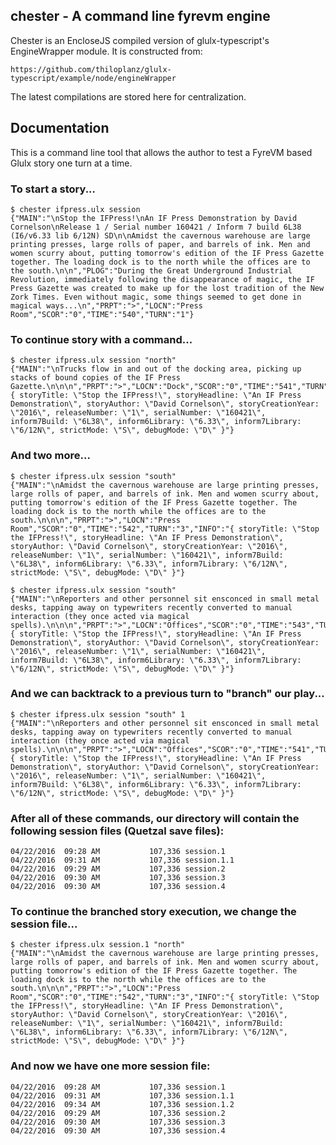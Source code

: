 ## chester - A command line fyrevm engine

Chester is an EncloseJS compiled version of glulx-typescript's EngineWrapper module. It is constructed from:

    https://github.com/thiloplanz/glulx-typescript/example/node/engineWrapper
    
The latest compilations are stored here for centralization.

## Documentation

This is a command line tool that allows the author to test a FyreVM based Glulx story one turn at a time.

### To start a story...

    $ chester ifpress.ulx session
    {"MAIN":"\nStop the IFPress!\nAn IF Press Demonstration by David Cornelson\nRelease 1 / Serial number 160421 / Inform 7 build 6L38 (I6/v6.33 lib 6/12N) SD\n\nAmidst the cavernous warehouse are large printing presses, large rolls of paper, and barrels of ink. Men and women scurry about, putting tomorrow's edition of the IF Press Gazette together. The loading dock is to the north while the offices are to the south.\n\n","PLOG":"During the Great Underground Industrial Revolution, immediately following the disappearance of magic, the IF Press Gazette was created to make up for the lost tradition of the New Zork Times. Even without magic, some things seemed to get done in magical ways...\n","PRPT":">","LOCN":"Press Room","SCOR":"0","TIME":"540","TURN":"1"}
    
### To continue story with a command...

    $ chester ifpress.ulx session "north"
    {"MAIN":"\nTrucks flow in and out of the docking area, picking up stacks of bound copies of the IF Press Gazette.\n\n\n","PRPT":">","LOCN":"Dock","SCOR":"0","TIME":"541","TURN":"2","INFO":"{ storyTitle: \"Stop the IFPress!\", storyHeadline: \"An IF Press Demonstration\", storyAuthor: \"David Cornelson\", storyCreationYear: \"2016\", releaseNumber: \"1\", serialNumber: \"160421\", inform7Build: \"6L38\", inform6Library: \"6.33\", inform7Library: \"6/12N\", strictMode: \"S\", debugMode: \"D\" }"}

### And two more...

    $ chester ifpress.ulx session "south"
    {"MAIN":"\nAmidst the cavernous warehouse are large printing presses, large rolls of paper, and barrels of ink. Men and women scurry about, putting tomorrow's edition of the IF Press Gazette together. The loading dock is to the north while the offices are to the south.\n\n\n","PRPT":">","LOCN":"Press Room","SCOR":"0","TIME":"542","TURN":"3","INFO":"{ storyTitle: \"Stop the IFPress!\", storyHeadline: \"An IF Press Demonstration\", storyAuthor: \"David Cornelson\", storyCreationYear: \"2016\", releaseNumber: \"1\", serialNumber: \"160421\", inform7Build: \"6L38\", inform6Library: \"6.33\", inform7Library: \"6/12N\", strictMode: \"S\", debugMode: \"D\" }"}

    $ chester ifpress.ulx session "south"
    {"MAIN":"\nReporters and other personnel sit ensconced in small metal desks, tapping away on typewriters recently converted to manual interaction (they once acted via magical spells).\n\n\n","PRPT":">","LOCN":"Offices","SCOR":"0","TIME":"543","TURN":"4","INFO":"{ storyTitle: \"Stop the IFPress!\", storyHeadline: \"An IF Press Demonstration\", storyAuthor: \"David Cornelson\", storyCreationYear: \"2016\", releaseNumber: \"1\", serialNumber: \"160421\", inform7Build: \"6L38\", inform6Library: \"6.33\", inform7Library: \"6/12N\", strictMode: \"S\", debugMode: \"D\" }"}
    
### And we can backtrack to a previous turn to "branch" our play...

    $ chester ifpress.ulx session "south" 1
    {"MAIN":"\nReporters and other personnel sit ensconced in small metal desks, tapping away on typewriters recently converted to manual interaction (they once acted via magical spells).\n\n\n","PRPT":">","LOCN":"Offices","SCOR":"0","TIME":"541","TURN":"2","INFO":"{ storyTitle: \"Stop the IFPress!\", storyHeadline: \"An IF Press Demonstration\", storyAuthor: \"David Cornelson\", storyCreationYear: \"2016\", releaseNumber: \"1\", serialNumber: \"160421\", inform7Build: \"6L38\", inform6Library: \"6.33\", inform7Library: \"6/12N\", strictMode: \"S\", debugMode: \"D\" }"}
    
### After all of these commands, our directory will contain the following session files (Quetzal save files):

    04/22/2016  09:28 AM           107,336 session.1
    04/22/2016  09:31 AM           107,336 session.1.1
    04/22/2016  09:29 AM           107,336 session.2
    04/22/2016  09:30 AM           107,336 session.3
    04/22/2016  09:30 AM           107,336 session.4

### To continue the branched story execution, we change the session file...

    $ chester ifpress.ulx session.1 "north"
    {"MAIN":"\nAmidst the cavernous warehouse are large printing presses, large rolls of paper, and barrels of ink. Men and women scurry about, putting tomorrow's edition of the IF Press Gazette together. The loading dock is to the north while the offices are to the south.\n\n\n","PRPT":">","LOCN":"Press Room","SCOR":"0","TIME":"542","TURN":"3","INFO":"{ storyTitle: \"Stop the IFPress!\", storyHeadline: \"An IF Press Demonstration\", storyAuthor: \"David Cornelson\", storyCreationYear: \"2016\", releaseNumber: \"1\", serialNumber: \"160421\", inform7Build: \"6L38\", inform6Library: \"6.33\", inform7Library: \"6/12N\", strictMode: \"S\", debugMode: \"D\" }"}
    
### And now we have one more session file:

    04/22/2016  09:28 AM           107,336 session.1
    04/22/2016  09:31 AM           107,336 session.1.1
    04/22/2016  09:34 AM           107,336 session.1.2
    04/22/2016  09:29 AM           107,336 session.2
    04/22/2016  09:30 AM           107,336 session.3
    04/22/2016  09:30 AM           107,336 session.4

